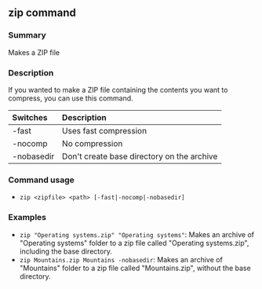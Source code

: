 ## zip command

### Summary

Makes a ZIP file

### Description

If you wanted to make a ZIP file containing the contents you want to compress, you can use this command.

| Switches | Description
|:-----------|:------------
| -fast      | Uses fast compression
| -nocomp    | No compression
| -nobasedir | Don't create base directory on the archive

### Command usage

* `zip <zipfile> <path> [-fast|-nocomp|-nobasedir]`

### Examples

* `zip "Operating systems.zip" "Operating systems"`: Makes an archive of "Operating systems" folder to a zip file called "Operating systems.zip", including the base directory.
* `zip Mountains.zip Mountains -nobasedir`: Makes an archive of "Mountains" folder to a zip file called "Mountains.zip", without the base directory.